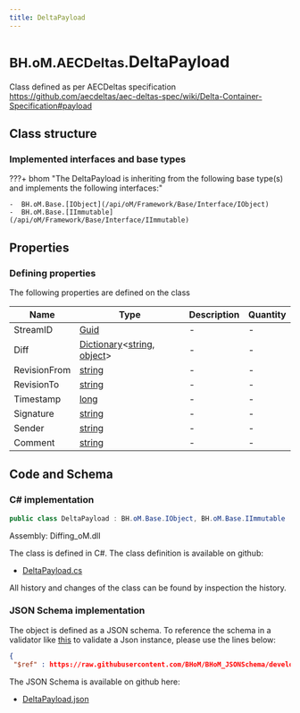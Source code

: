 ```yaml
---
title: DeltaPayload
---
```


# <small>BH.oM.AECDeltas.</small>**DeltaPayload**

Class defined as per AECDeltas specification https://github.com/aecdeltas/aec-deltas-spec/wiki/Delta-Container-Specification#payload

## Class structure

### Implemented interfaces and base types

???+ bhom "The DeltaPayload is inheriting from the following base type(s) and implements the following interfaces:"

    -  BH.oM.Base.[IObject](/api/oM/Framework/Base/Interface/IObject)
    -  BH.oM.Base.[IImmutable](/api/oM/Framework/Base/Interface/IImmutable)


## Properties



### Defining properties

The following properties are defined on the class

| Name             | Type             | Description      | Quantity         |
|------------------|------------------|------------------|------------------|
| StreamID | [Guid](https://learn.microsoft.com/en-us/dotnet/api/System.Guid?view=netstandard-2.0) | - | - |
| Diff | [Dictionary](https://learn.microsoft.com/en-us/dotnet/api/System.Collections.Generic.Dictionary-2?view=netstandard-2.0)&lt;[string](https://learn.microsoft.com/en-us/dotnet/api/System.String?view=netstandard-2.0), [object](https://learn.microsoft.com/en-us/dotnet/api/System.Object?view=netstandard-2.0)&gt; | - | - |
| RevisionFrom | [string](https://learn.microsoft.com/en-us/dotnet/api/System.String?view=netstandard-2.0) | - | - |
| RevisionTo | [string](https://learn.microsoft.com/en-us/dotnet/api/System.String?view=netstandard-2.0) | - | - |
| Timestamp | [long](https://learn.microsoft.com/en-us/dotnet/api/System.Int64?view=netstandard-2.0) | - | - |
| Signature | [string](https://learn.microsoft.com/en-us/dotnet/api/System.String?view=netstandard-2.0) | - | - |
| Sender | [string](https://learn.microsoft.com/en-us/dotnet/api/System.String?view=netstandard-2.0) | - | - |
| Comment | [string](https://learn.microsoft.com/en-us/dotnet/api/System.String?view=netstandard-2.0) | - | - |


## Code and Schema

### C# implementation

``` C# title="C#"
public class DeltaPayload : BH.oM.Base.IObject, BH.oM.Base.IImmutable
```

Assembly: Diffing_oM.dll

The class is defined in C#. The class definition is available on github:

- [DeltaPayload.cs](https://github.com/BHoM/BHoM/blob/develop/Diffing_oM/AECDeltas\DeltaPayload.cs)

All history and changes of the class can be found by inspection the history.
### JSON Schema implementation

The object is defined as a JSON schema. To reference the schema in a validator like [this](https://www.jsonschemavalidator.net/) to validate a Json instance, please use the lines below:

``` json title="JSON Schema"
{
 "$ref" : https://raw.githubusercontent.com/BHoM/BHoM_JSONSchema/develop/Diffing_oM/DeltaPayload.json}
```

The JSON Schema is available on github here:

- [DeltaPayload.json](https://github.com/BHoM/BHoM_JSONSchema/blob/develop/Diffing_oM/DeltaPayload.json)
